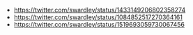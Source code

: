 - https://twitter.com/swardley/status/1433149206802358274
- https://twitter.com/swardley/status/1084852517270364161
- https://twitter.com/swardley/status/1519693059730067456